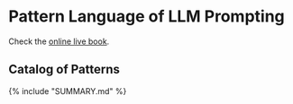 # Pattern Language of LLM Prompting

Check the [online live book](https://extremeprogramming-cn.github.io/plolp/).

## Catalog of Patterns

{% include "SUMMARY.md" %}